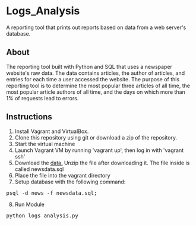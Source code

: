 # Logs_Analysis
A reporting tool that prints out reports based on data from a web server's database.

## About
The reporting tool built with Python and SQL that uses a newspaper website's raw data. The data contains articles, the author of articles, and entries for each time a user accessed the website. The purpose of this reporting tool is to determine the most popular three articles of all time, the most popular article authors of all time, and the days on which more than 1% of requests lead to errors.



## Instructions
1. Install Vagrant and VirtualBox.
2. Clone this repository using git or download a zip of the repository.
3. Start the virtual machine
4. Launch Vagrant VM by running 'vagrant up', then log in with 'vagrant ssh'
5. Download the <a href="https://d17h27t6h515a5.cloudfront.net/topher/2016/August/57b5f748_newsdata/newsdata.zip">data.</a>  Unzip the file after downloading it. The file inside is called newsdata.sql
6. Place the file into the vagrant directory
7. Setup database with the following command:
  <pre>psql -d news -f newsdata.sql;</pre>
8. Run Module
  <pre>python logs_analysis.py</pre>